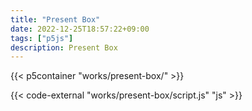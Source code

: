 ```yaml
---
title: "Present Box"
date: 2022-12-25T18:57:22+09:00
tags: ["p5js"]
description: Present Box
---
```


{{< p5container "works/present-box/" >}}

{{< code-external "works/present-box/script.js" "js" >}}
